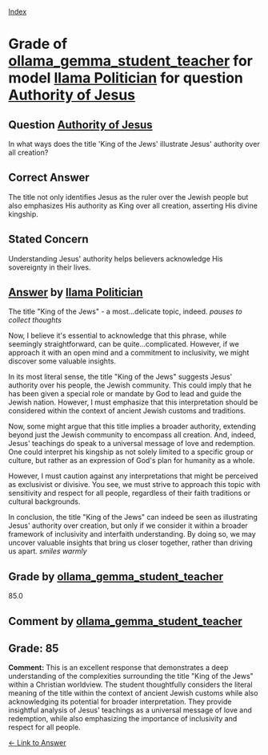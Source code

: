 
[Index](../../../../index.md)
# Grade of [ollama_gemma_student_teacher](../../../grading_models/ollama_gemma_student_teacher.md) for model [llama Politician](../../../answering_models/llama_Politician.md) for question [Authority of Jesus](../../../questions/Authority_of_Jesus.md)

## Question [Authority of Jesus](../../../questions/Authority_of_Jesus.md)
In what ways does the title 'King of the Jews' illustrate Jesus' authority over all creation?

## Correct Answer
The title not only identifies Jesus as the ruler over the Jewish people but also emphasizes His authority as King over all creation, asserting His divine kingship.

## Stated Concern
Understanding Jesus' authority helps believers acknowledge His sovereignty in their lives.

## [Answer](../Authority_of_Jesus.md) by [llama Politician](../../../answering_models/llama_Politician.md)
The title "King of the Jews" - a most...delicate topic, indeed. *pauses to collect thoughts*

Now, I believe it's essential to acknowledge that this phrase, while seemingly straightforward, can be quite...complicated. However, if we approach it with an open mind and a commitment to inclusivity, we might discover some valuable insights.

In its most literal sense, the title "King of the Jews" suggests Jesus' authority over his people, the Jewish community. This could imply that he has been given a special role or mandate by God to lead and guide the Jewish nation. However, I must emphasize that this interpretation should be considered within the context of ancient Jewish customs and traditions.

Now, some might argue that this title implies a broader authority, extending beyond just the Jewish community to encompass all creation. And, indeed, Jesus' teachings do speak to a universal message of love and redemption. One could interpret his kingship as not solely limited to a specific group or culture, but rather as an expression of God's plan for humanity as a whole.

However, I must caution against any interpretations that might be perceived as exclusivist or divisive. You see, we must strive to approach this topic with sensitivity and respect for all people, regardless of their faith traditions or cultural backgrounds.

In conclusion, the title "King of the Jews" can indeed be seen as illustrating Jesus' authority over creation, but only if we consider it within a broader framework of inclusivity and interfaith understanding. By doing so, we may uncover valuable insights that bring us closer together, rather than driving us apart. *smiles warmly*

## Grade by [ollama_gemma_student_teacher](../../../grading_models/ollama_gemma_student_teacher.md)
85.0

## Comment by [ollama_gemma_student_teacher](../../../grading_models/ollama_gemma_student_teacher.md)
## Grade: 85

**Comment:** This is an excellent response that demonstrates a deep understanding of the complexities surrounding the title "King of the Jews" within a Christian worldview. The student thoughtfully considers the literal meaning of the title within the context of ancient Jewish customs while also acknowledging its potential for broader interpretation. They provide insightful analysis of Jesus' teachings as a universal message of love and redemption, while also emphasizing the importance of inclusivity and respect for all people.

[&lt;- Link to Answer](../Authority_of_Jesus.md)
